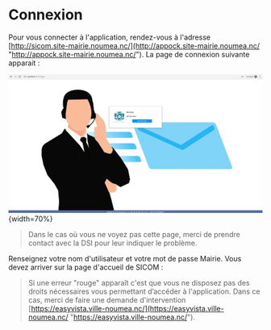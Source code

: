 
# Connexion

Pour vous connecter à l'application, rendez-vous à l'adresse [http://sicom.site-mairie.noumea.nc/](http://appock.site-mairie.noumea.nc/ "http://appock.site-mairie.noumea.nc/").
La page de connexion suivante apparait :

![Connexion](images/chap_01/connexion.jpg "Connexion"){width=70%}

> Dans le cas où vous ne voyez pas cette page, merci de prendre contact avec la DSI pour leur indiquer le problème.

Renseignez votre nom d'utilisateur et votre mot de passe Mairie.
Vous devez arriver sur la page d'accueil de SICOM :

> Si une erreur "rouge" apparaît c'est que vous ne disposez pas des droits nécessaires vous permettant d’accéder à l'application.
> Dans ce cas, merci de faire une demande d'intervention [https://easyvista.ville-noumea.nc/](https://easyvista.ville-noumea.nc/ "https://easyvista.ville-noumea.nc/").
